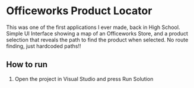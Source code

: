 # Officeworks Product Locator
This was one of the first applications I ever made, back in High School.
Simple UI Interface showing a map of an Officeworks Store, and a product selection that reveals the path to find the product when selected.
No route finding, just hardcoded paths!!

## How to run
1. Open the project in Visual Studio and press Run Solution

